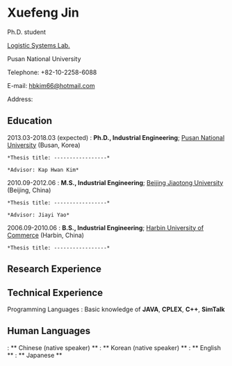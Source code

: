 # Xuefeng Jin

Ph.D. student

[Logistic Systems Lab.](http://logistics.ie.pusan.ac.kr/)

Pusan National University

Telephone: +82-10-2258-6088

E-mail: [hbkim66@hotmail.com](hbkim66@hotmail.com)

Address: 

Education
---------
2013.03-2018.03 (expected)
:   **Ph.D., Industrial Engineering**; [Pusan National University](http://www.pusan.ac.kr) (Busan, Korea)
    
    *Thesis title: -----------------*

    *Advisor: Kap Hwan Kim*
    
2010.09-2012.06
:   **M.S., Industrial Engineering**; [Beijing Jiaotong University](http://www.bjtu.edu.cn) (Beijing, China)
    
    *Thesis title: -----------------*
    
    *Advisor: Jiayi Yao*
    
2006.09-2010.06
:   **B.S., Industrial Engineering**; [Harbin University of Commerce](http://www.hrbcu.edu.cn) (Harbin, China)
    
    *Thesis title: -----------------*

Research Experience
----------



Technical Experience
--------------------
Programming Languages
:   Basic knowledge of **JAVA**, **CPLEX**, **C++**, **SimTalk**

Human Languages
--------------------
:    ** Chinese (native speaker) **
:    ** Korean (native speaker) **
:    ** English **
:    ** Japanese **

